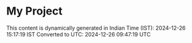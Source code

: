 # My Project

This content is dynamically generated in Indian Time (IST): 2024-12-26 15:17:19 IST
Converted to UTC: 2024-12-26 09:47:19 UTC
